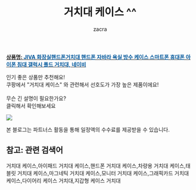 ﻿---
layout: post
title:  "거치대 케이스 ^^"
author: zacra
categories: [ 아이템 ]
tags: [거치대 케이스,아이패드 거치대 케이스,핸드폰 거치대 케이스,차량용 거치대 케이스,태블릿 거치대 케이스,마그네틱 거치대 케이스,모니터 거치대 케이스,그래픽카드 거치대 케이스,다이어리 케이스 거치대,지갑형 케이스 거치대]
image: https://static.coupangcdn.com/image/vendor_inventory/9f45/25c01d692c8552f2643aaae0d2c775dfbdf565b70191afc6d261b98b2f41.jpeg 
description: "쿠팡에서 거치대 케이스 관련 키워드로 가장 고객 선호도가 높은 제품이랍니다."
rating: 4.5
---

<a href="https://link.coupang.com/re/AFFSDP?lptag=AF8407795&pageKey=2360528528&itemId=4097997210&vendorItemId=72081964223&traceid=V0-153-12fefd072c109627"><b>상품명: <font color='#01579B'>JIVA 화장실핸드폰거치대 핸드폰 자바라 욕실 방수 케이스 스마트폰 휴대폰 아이폰 침대 갤럭시 폴드 거치대, 네이비</font></b></a>

인기 좋은 상품만 추천해요!<br/>
쿠팡에서 "거치대 케이스" 와 관련해서 선호도가 가장 높은 제품이에요!<br/><br/>
무슨 긴 설명이 필요한가요?  
클릭해서 확인해보세요


<a href="https://link.coupang.com/re/AFFSDP?lptag=AF8407795&pageKey=2360528528&itemId=4097997210&vendorItemId=72081964223&traceid=V0-153-12fefd072c109627"><img src="https://thumbnail7.coupangcdn.com/thumbnails/remote/q89/image/vendor_inventory/406e/80dc73b60b697f1df0564ebb2c08c900cb5c3ec7f43af8774afa231d7f65.jpg"></a> 

본 블로그는 파트너스 활동을 통해 일정액의 수수료를 제공받을 수 있습니다.

## 참고: 관련 검색어    
거치대 케이스,아이패드 거치대 케이스,핸드폰 거치대 케이스,차량용 거치대 케이스,태블릿 거치대 케이스,마그네틱 거치대 케이스,모니터 거치대 케이스,그래픽카드 거치대 케이스,다이어리 케이스 거치대,지갑형 케이스 거치대